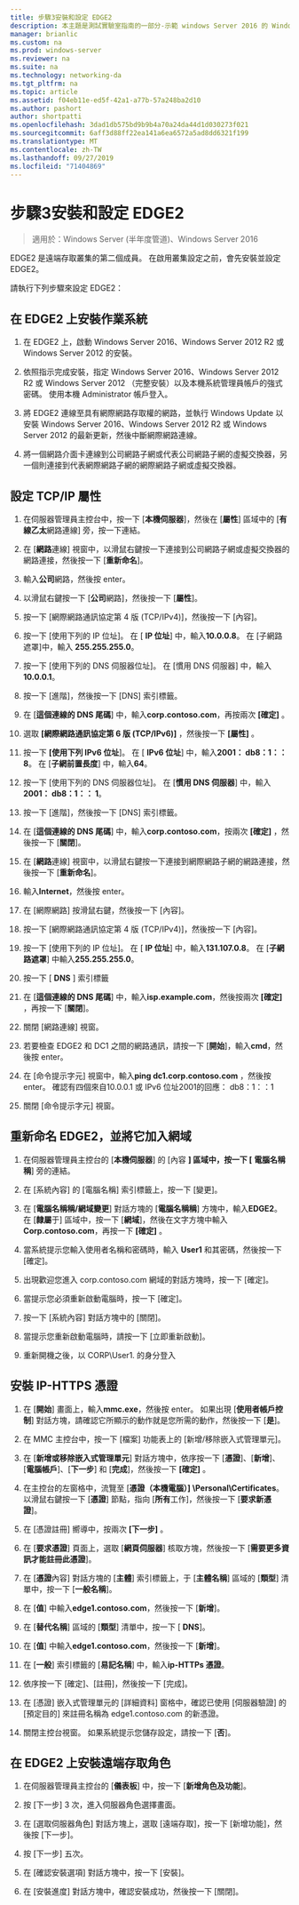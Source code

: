 ```yaml
---
title: 步驟3安裝和設定 EDGE2
description: 本主題是測試實驗室指南的一部分-示範 windows Server 2016 的 Windows NLB 叢集中的 DirectAccess
manager: brianlic
ms.custom: na
ms.prod: windows-server
ms.reviewer: na
ms.suite: na
ms.technology: networking-da
ms.tgt_pltfrm: na
ms.topic: article
ms.assetid: f04eb11e-ed5f-42a1-a77b-57a248ba2d10
ms.author: pashort
author: shortpatti
ms.openlocfilehash: 3dad1db575bd9b9b4a70a24da44d1d030273f021
ms.sourcegitcommit: 6aff3d88ff22ea141a6ea6572a5ad8dd6321f199
ms.translationtype: MT
ms.contentlocale: zh-TW
ms.lasthandoff: 09/27/2019
ms.locfileid: "71404869"
---
```

# <a name="step-3-install-and-configure-edge2"></a>步驟3安裝和設定 EDGE2

>適用於：Windows Server (半年度管道)、Windows Server 2016

EDGE2 是遠端存取叢集的第二個成員。 在啟用叢集設定之前，會先安裝並設定 EDGE2。

請執行下列步驟來設定 EDGE2：

## <a name="installOS"></a>在 EDGE2 上安裝作業系統  
  
1.  在 EDGE2 上，啟動 Windows Server 2016、Windows Server 2012 R2 或 Windows Server 2012 的安裝。  
  
2.  依照指示完成安裝，指定 Windows Server 2016、Windows Server 2012 R2 或 Windows Server 2012 （完整安裝）以及本機系統管理員帳戶的強式密碼。 使用本機 Administrator 帳戶登入。  
  
3.  將 EDGE2 連線至具有網際網路存取權的網路，並執行 Windows Update 以安裝 Windows Server 2016、Windows Server 2012 R2 或 Windows Server 2012 的最新更新，然後中斷網際網路連線。  
  
4.  將一個網路介面卡連線到公司網路子網或代表公司網路子網的虛擬交換器，另一個則連接到代表網際網路子網的網際網路子網或虛擬交換器。  
  
## <a name="TCP"></a>設定 TCP/IP 屬性  
  
1.  在伺服器管理員主控台中，按一下 [**本機伺服器**]，然後在 [**屬性**] 區域中的 [**有線乙太**網路連線] 旁，按一下連結。  
  
2.  在 [**網路**連線] 視窗中，以滑鼠右鍵按一下連接到公司網路子網或虛擬交換器的網路連接，然後按一下 [**重新命名**]。  
  
3.  輸入**公司**網路，然後按 enter。  
  
4.  以滑鼠右鍵按一下 [**公司**網路]，然後按一下 [**屬性**]。  
  
5.  按一下 [網際網路通訊協定第 4 版 (TCP/IPv4)]，然後按一下 [內容]。  
  
6.  按一下 [使用下列的 IP 位址]。 在 [ **IP 位址**] 中，輸入**10.0.0.8**。 在 [子網路遮罩]中，輸入 **255.255.255.0**。  
  
7.  按一下 [使用下列的 DNS 伺服器位址]。 在 [慣用 DNS 伺服器] 中，輸入 **10.0.0.1**。  
  
8.  按一下 [進階]，然後按一下 [DNS] 索引標籤。  
  
9. 在 [**這個連線的 DNS 尾碼**] 中，輸入**corp.contoso.com**，再按兩次 **[確定]** 。  
  
10. 選取 **[網際網路通訊協定第 6 版 (TCP/IPv6)]** ，然後按一下 **[屬性]** 。  
  
11. 按一下 **[使用下列 IPv6 位址**]。 在 [ **IPv6 位址**] 中，輸入**2001： db8：1：： 8**。 在 [**子網前置長度**] 中，輸入**64**。  
  
12. 按一下 [使用下列的 DNS 伺服器位址]。 在 [**慣用 DNS 伺服器**] 中，輸入**2001： db8：1：： 1**。  
  
13. 按一下 [進階]，然後按一下 [DNS] 索引標籤。  
  
14. 在 [**這個連線的 DNS 尾碼**] 中，輸入**corp.contoso.com**，按兩次 **[確定]** ，然後按一下 [**關閉**]。  
  
15. 在 [**網路**連線] 視窗中，以滑鼠右鍵按一下連接到網際網路子網的網路連接，然後按一下 [**重新命名**]。  
  
16. 輸入**Internet**，然後按 enter。  
  
17. 在 [網際網路] 按滑鼠右鍵，然後按一下 [內容]。  
  
18. 按一下 [網際網路通訊協定第 4 版 (TCP/IPv4)]，然後按一下 [內容]。  
  
19. 按一下 [使用下列的 IP 位址]。 在 [ **IP 位址**] 中，輸入**131.107.0.8**。 在 [**子網路遮罩**] 中輸入**255.255.255.0**。  
  
20. 按一下 [ **DNS** ] 索引標籤  
  
21. 在 [**這個連線的 DNS 尾碼**] 中，輸入**isp.example.com**，然後按兩次 **[確定]** ，再按一下 [**關閉**]。  
  
22. 關閉 [網路連線] 視窗。  
  
23. 若要檢查 EDGE2 和 DC1 之間的網路通訊，請按一下 [**開始**]，輸入**cmd**，然後按 enter。  
  
24. 在 [命令提示字元] 視窗中，輸入**ping dc1.corp.contoso.com** ，然後按 enter。 確認有四個來自10.0.0.1 或 IPv6 位址2001的回應： db8：1：：1  
  
25. 關閉 [命令提示字元] 視窗。  
  
## <a name="rename"></a>重新命名 EDGE2，並將它加入網域  
  
1.  在伺服器管理員主控台的 [**本機伺服器**] 的 [內容 **] 區域中，按一下 [** **電腦名稱稱**] 旁的連結。  
  
2.  在 [系統內容] 的 [電腦名稱] 索引標籤上，按一下 [變更]。  
  
3.  在 [**電腦名稱稱/網域變更**] 對話方塊的 [**電腦名稱稱**] 方塊中，輸入**EDGE2**。 在 [**隸屬**于] 區域中，按一下 [**網域**]，然後在文字方塊中輸入**Corp.contoso.com**，再按一下 **[確定]** 。  
  
4.  當系統提示您輸入使用者名稱和密碼時，輸入 **User1** 和其密碼，然後按一下 [確定]。  
  
5.  出現歡迎您進入 corp.contoso.com 網域的對話方塊時，按一下 [確定]。  
  
6.  當提示您必須重新啟動電腦時，按一下 [確定]。  
  
7.  按一下 [系統內容] 對話方塊中的 [關閉]。  
  
8.  當提示您重新啟動電腦時，請按一下 [立即重新啟動]。  
  
9. 重新開機之後，以 CORP\User1. 的身分登入  
  
## <a name="IPHTTPSCert"></a>安裝 IP-HTTPS 憑證  
  
1.  在 [**開始**] 畫面上，輸入**mmc.exe**，然後按 enter。 如果出現 [**使用者帳戶控制**] 對話方塊，請確認它所顯示的動作就是您所需的動作，然後按一下 [**是**]。  
  
2.  在 MMC 主控台中，按一下 [檔案] 功能表上的 [新增/移除嵌入式管理單元]。  
  
3.  在 [**新增或移除嵌入式管理單元**] 對話方塊中，依序按一下 [**憑證**]、[**新增**]、[**電腦帳戶**]、[**下一步**] 和 [**完成**]，然後按一下 **[確定]** 。  
  
4.  在主控台的左窗格中，流覽至 [**憑證（本機電腦）] \Personal\Certificates**。 以滑鼠右鍵按一下 [**憑證**] 節點，指向 [**所有**工作]，然後按一下 [**要求新憑證**]。  
  
5.  在 [憑證註冊] 嚮導中，按兩次 **[下一步]** 。  
  
6.  在 [**要求憑證**] 頁面上，選取 [**網頁伺服器**] 核取方塊，然後按一下 [**需要更多資訊才能註冊此憑證**]。  
  
7.  在 [**憑證**內容] 對話方塊的 [**主體**] 索引標籤上，于 [**主體名稱**] 區域的 [**類型**] 清單中，按一下 [**一般名稱**]。  
  
8.  在 [**值**] 中輸入**edge1.contoso.com**，然後按一下 [**新增**]。  
  
9. 在 [**替代名稱**] 區域的 [**類型**] 清單中，按一下 [ **DNS**]。  
  
10. 在 [**值**] 中輸入**edge1.contoso.com**，然後按一下 [**新增**]。  
  
11. 在 [**一般**] 索引標籤的 [**易記名稱**] 中，輸入**ip-HTTPs 憑證**。  
  
12. 依序按一下 [確定]、[註冊]，然後按一下 [完成]。  
  
13. 在 [憑證] 嵌入式管理單元的 [詳細資料] 窗格中，確認已使用 [伺服器驗證] 的 [預定目的] 來註冊名稱為 edge1.contoso.com 的新憑證。  
  
14. 關閉主控台視窗。 如果系統提示您儲存設定，請按一下 [**否**]。  
  
## <a name="InstallDA"></a>在 EDGE2 上安裝遠端存取角色  
  
1.  在伺服器管理員主控台的 [**儀表板**] 中，按一下 [**新增角色及功能**]。  
  
2.  按 [下一步] 3 次，進入伺服器角色選擇畫面。  
  
3.  在 [選取伺服器角色] 對話方塊上，選取 [遠端存取]，按一下 [新增功能]，然後按 [下一步]。  
  
4.  按 [下一步] 五次。  
  
5.  在 [確認安裝選項] 對話方塊中，按一下 [安裝]。  
  
6.  在 [安裝進度] 對話方塊中，確認安裝成功，然後按一下 [關閉]。  
  


